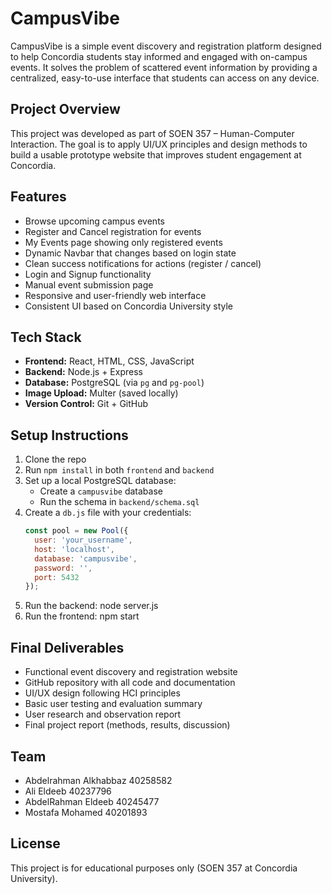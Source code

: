 # CampusVibe

CampusVibe is a simple event discovery and registration platform designed to help Concordia students stay informed and engaged with on-campus events. It solves the problem of scattered event information by providing a centralized, easy-to-use interface that students can access on any device.

## Project Overview

This project was developed as part of SOEN 357 – Human-Computer Interaction. The goal is to apply UI/UX principles and design methods to build a usable prototype website that improves student engagement at Concordia.

## Features

- Browse upcoming campus events
- Register and Cancel registration for events
- My Events page showing only registered events
- Dynamic Navbar that changes based on login state
- Clean success notifications for actions (register / cancel)
- Login and Signup functionality
- Manual event submission page
- Responsive and user-friendly web interface
- Consistent UI based on Concordia University style

## Tech Stack

- **Frontend:** React, HTML, CSS, JavaScript
- **Backend:** Node.js + Express
- **Database:** PostgreSQL (via `pg` and `pg-pool`)
- **Image Upload:** Multer (saved locally)
- **Version Control:** Git + GitHub


## Setup Instructions

1. Clone the repo
2. Run `npm install` in both `frontend` and `backend`
3. Set up a local PostgreSQL database:
   - Create a `campusvibe` database
   - Run the schema in `backend/schema.sql`
4. Create a `db.js` file with your credentials:
   ```js
   const pool = new Pool({
     user: 'your_username',
     host: 'localhost',
     database: 'campusvibe',
     password: '',
     port: 5432
   });
5. Run the backend: node server.js
6. Run the frontend: npm start   


## Final Deliverables

- Functional event discovery and registration website
- GitHub repository with all code and documentation
- UI/UX design following HCI principles
- Basic user testing and evaluation summary
- User research and observation report
- Final project report (methods, results, discussion)

## Team

- Abdelrahman Alkhabbaz  40258582
- Ali Eldeeb 40237796
- AbdelRahman Eldeeb 40245477
- Mostafa Mohamed 40201893

## License

This project is for educational purposes only (SOEN 357 at Concordia University).
